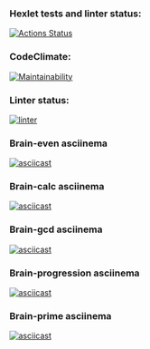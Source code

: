### Hexlet tests and linter status:
[![Actions Status](https://github.com/ola-9/frontend-project-lvl1/workflows/hexlet-check/badge.svg)](https://github.com/ola-9/frontend-project-lvl1/actions)

### CodeClimate:
[![Maintainability](https://api.codeclimate.com/v1/badges/a99a88d28ad37a79dbf6/maintainability)](https://codeclimate.com/github/ola-9/frontend-project-lvl1)

### Linter status:
[![linter](https://github.com/ola-9/frontend-project-lvl1/actions/workflows/linter.yml/badge.svg)](https://github.com/ola-9/frontend-project-lvl1/actions/workflows/linter.yml)

### Brain-even asciinema
[![asciicast](https://asciinema.org/a/Kdd0H4g5oONyColO5QdViHGY9.svg)](https://asciinema.org/a/Kdd0H4g5oONyColO5QdViHGY9)

### Brain-calc asciinema
[![asciicast](https://asciinema.org/a/GqaxC9x05HvNS5PggucYmwa2B.svg)](https://asciinema.org/a/GqaxC9x05HvNS5PggucYmwa2B)

### Brain-gcd asciinema
[![asciicast](https://asciinema.org/a/bzyEmSZGUyqwFMt6EHMn81xvh.svg)](https://asciinema.org/a/bzyEmSZGUyqwFMt6EHMn81xvh)

### Brain-progression asciinema
[![asciicast](https://asciinema.org/a/FIf6IPZsbRIx9ItkGSg44oLGt.svg)](https://asciinema.org/a/FIf6IPZsbRIx9ItkGSg44oLGt)

### Brain-prime asciinema
[![asciicast](https://asciinema.org/a/NtlCVrGd6t2UvKFHzy3R8CiG2.svg)](https://asciinema.org/a/NtlCVrGd6t2UvKFHzy3R8CiG2)

